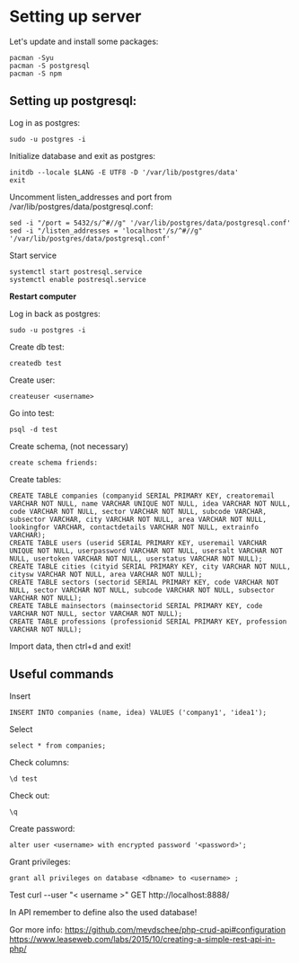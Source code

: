 # Setting up server

Let's update and install some packages:
```
pacman -Syu
pacman -S postgresql
pacman -S npm
```


## Setting up postgresql:
Log in as postgres:
```
sudo -u postgres -i
```

Initialize database and exit as postgres:
```
initdb --locale $LANG -E UTF8 -D '/var/lib/postgres/data'
exit
```

Uncomment listen_addresses and port from /var/lib/postgres/data/postgresql.conf:
```
sed -i "/port = 5432/s/^#//g" '/var/lib/postgres/data/postgresql.conf'
sed -i "/listen_addresses = 'localhost'/s/^#//g" '/var/lib/postgres/data/postgresql.conf'
```

Start service
```
systemctl start postresql.service
systemctl enable postresql.service
```

**Restart computer**

Log in back as postgres:
```
sudo -u postgres -i
```

Create db test:
```
createdb test
```

Create user:
```
createuser <username>
```
  
Go into test:
```
psql -d test
```

Create schema, (not necessary)
```
create schema friends:
```

Create tables:
```
CREATE TABLE companies (companyid SERIAL PRIMARY KEY, creatoremail VARCHAR NOT NULL, name VARCHAR UNIQUE NOT NULL, idea VARCHAR NOT NULL, code VARCHAR NOT NULL, sector VARCHAR NOT NULL, subcode VARCHAR, subsector VARCHAR, city VARCHAR NOT NULL, area VARCHAR NOT NULL, lookingfor VARCHAR, contactdetails VARCHAR NOT NULL, extrainfo VARCHAR);
CREATE TABLE users (userid SERIAL PRIMARY KEY, useremail VARCHAR UNIQUE NOT NULL, userpassword VARCHAR NOT NULL, usersalt VARCHAR NOT NULL, usertoken VARCHAR NOT NULL, userstatus VARCHAR NOT NULL);
CREATE TABLE cities (cityid SERIAL PRIMARY KEY, city VARCHAR NOT NULL, citysw VARCHAR NOT NULL, area VARCHAR NOT NULL);
CREATE TABLE sectors (sectorid SERIAL PRIMARY KEY, code VARCHAR NOT NULL, sector VARCHAR NOT NULL, subcode VARCHAR NOT NULL, subsector VARCHAR NOT NULL);
CREATE TABLE mainsectors (mainsectorid SERIAL PRIMARY KEY, code VARCHAR NOT NULL, sector VARCHAR NOT NULL);
CREATE TABLE professions (professionid SERIAL PRIMARY KEY, profession VARCHAR NOT NULL);

```

Import data, then ctrl+d and exit!

## Useful commands

Insert
```
INSERT INTO companies (name, idea) VALUES ('company1', 'idea1');
```

Select
```
select * from companies;
```

Check columns:
```
\d test
```

Check out: 
```
\q
```

Create password:
```
alter user <username> with encrypted password '<password>';
```

Grant privileges:
```
grant all privileges on database <dbname> to <username> ;
```

Test
curl --user "< username >" GET http://localhost:8888/

In API remember to define also the used database!


Gor more info:
https://github.com/mevdschee/php-crud-api#configuration
https://www.leaseweb.com/labs/2015/10/creating-a-simple-rest-api-in-php/
